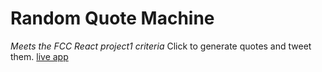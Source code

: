 # Random Quote Machine
*Meets the FCC React project1 criteria*
Click to generate quotes and tweet them.
[live app](https://random-famous-quote-generator-react.netlify.app/)
